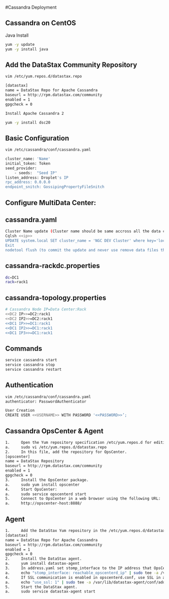 #Cassandra Deployment

Cassandra on CentOS
-------------------
Java Install
```sh
yum -y update
yum -y install java
```

Add the DataStax Community Repository
--------------------------------------
```sh
vim /etc/yum.repos.d/datastax.repo

[datastax]
name = DataStax Repo for Apache Cassandra
baseurl = http://rpm.datastax.com/community
enabled = 1
gpgcheck = 0

Install Apache Cassandra 2

yum -y install dsc20
```

Basic Configuration
-------------------
```sh
vim /etc/cassandra/conf/cassandra.yaml

cluster_name: 'Name'
initial_token: Token
seed_provider:
    - seeds:  "Seed IP"
listen_address: Droplet's IP
rpc_address: 0.0.0.0
endpoint_snitch: GossipingPropertyFileSnitch
```

Configure MultiData Center:
---------------------------
 
cassandra.yaml
--------------
```sh
Cluster Name update (Cluster name should be same accross all the data center otherwise application will connect to only one datacenter and if that is down apllication wont connect to other datacenter but if cluster name is same it will connect to all the datacanter.)
Cqlsh <<ip>>
UPDATE system.local SET cluster_name = 'NGC DEV Cluster' where key='local';
Exit
nodetool flush (to commit the update and never use remove data files that will messs the cqlsh)
```

cassandra-rackdc.properties
---------------------------
```sh
dc=DC1
rack=rack1
```
cassandra-topology.properties
-----------------------------
```sh
# Cassandra Node IP=Data Center:Rack
<<DC2 IP>>=DC2:rack1
<<DC2 IP2>>=DC2:rack1
<<DC1 IP>>=DC1:rack1
<<DC1 IP2>>=DC1:rack1
<<DC1 IP3>>=DC1:rack1
```

Commands
--------
```sh
service cassandra start
service cassandra stop
service cassandra restart
```

Authentication
--------------
```sh
vim /etc/cassandra/conf/cassandra.yaml
authenticator: PasswordAuthenticator

User Creation 
CREATE USER <<USERNAME>> WITH PASSWORD '<<PASSWORD>>’;
```

Cassandra OpsCenter & Agent
---------------------------
```sh
1.     Open the Yum repository specification /etc/yum.repos.d for editing. For example:
a.     sudo vi /etc/yum.repos.d/datastax.repo
2.     In this file, add the repository for OpsCenter.
[opscenter]
name = DataStax Repository
baseurl = http://rpm.datastax.com/community
enabled = 1
gpgcheck = 0
3.     Install the OpsCenter package.
a.     sudo yum install opscenter
4.     Start OpsCenter:
a.     sudo service opscenterd start
5.     Connect to OpsCenter in a web browser using the following URL:
a.     http://opscenter-host:8888/
```

Agent
-----
```sh
1.     Add the DataStax Yum repository in the /etc/yum.repos.d/datastax.repo file.
[datastax]
name = DataStax Repo for Apache Cassandra
baseurl = http://rpm.datastax.com/community
enabled = 1
gpgcheck = 0
2.     Install the DataStax agent.
a.     yum install datastax-agent
3.     In address.yaml set stomp_interface to the IP address that OpsCenter is using. You might have to create the file.
a.     echo "stomp_interface: reachable_opscenterd_ip" | sudo tee -a /var/lib/datastax-agent/conf/address.yaml
4.     If SSL communication is enabled in opscenterd.conf, use SSL in address.yaml.
a.     echo "use_ssl: 1" | sudo tee -a /var/lib/datastax-agent/conf/address.yaml
5.     Start the DataStax agent.
a.     sudo service datastax-agent start
```
